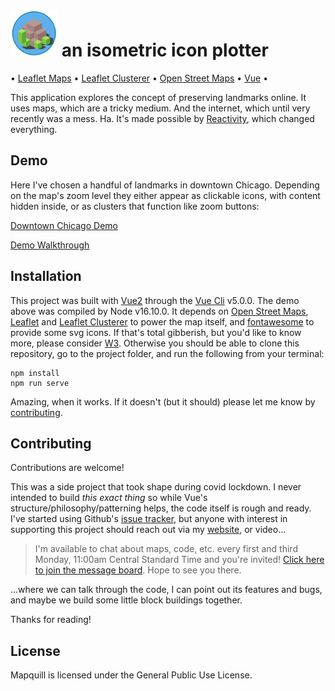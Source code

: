 # <img src="/public/image-turtle.png" width="75" height="75"> an isometric icon plotter

• [Leaflet Maps][leaflet] • [Leaflet Clusterer][clusterer] • [Open Street Maps][osm] • [Vue][vue] •

This application explores the concept of preserving landmarks online. It uses maps, which are a tricky medium. And the internet, which until very recently was a mess. Ha. It's made possible by [Reactivity](https://v2.vuejs.org/v2/guide/reactivity.html?redirect=true), which changed everything. 

## Demo

Here I've chosen a handful of landmarks in downtown Chicago. Depending on the map's zoom level they either appear as clickable icons, with content hidden inside, or as clusters that function like zoom buttons:

[Downtown Chicago Demo][demo]

[Demo Walkthrough](https://www.youtube.com/watch?v=KK8xocO-UvE)

## Installation

This project was built with [Vue2][vue] through the [Vue Cli][vuecli] v5.0.0. The demo above was compiled by Node v16.10.0. It depends on [Open Street Maps][osm], [Leaflet][leaflet] and [Leaflet Clusterer][clusterer] to power the map itself, and [fontawesome][fontawesome] to provide some svg icons. If that's total gibberish, but you'd like to know more, please consider [W3][w3]. Otherwise you should be able to clone this repository, go to the project folder, and run the following from your terminal:

```
npm install
npm run serve
```

Amazing, when it works. If it doesn't (but it should) please let me know by [contributing](#contributing).

## Contributing

Contributions are welcome!

This was a side project that took shape during covid lockdown. I never intended to build *this exact thing* so while Vue's structure/philosophy/patterning helps, the code itself is rough and ready. I've started using Github's [issue tracker][issues], but anyone with interest in supporting this project should reach out via my [website][tradbot], or video...

> I'm available to chat about maps, code, etc. every first and third Monday, 11:00am Central Standard Time
> and you're invited! [Click here to join the message board][invite].
> Hope to see you there.

...where we can talk through the code, I can point out its features and bugs, and maybe we build some little block buildings together.

Thanks for reading!

## License

Mapquill is licensed under the General Public Use License.

[demo]: https://tradbot.com/demo/dist/#/demo
[walkthrough]: https://youtu.be/cmVcqWPfAF0
[invite]: https://discord.gg/Nu5YuwTd9K
[issues]: https://github.com/idsquid/mapquill/issues
[vue]: https://vuejs.org/
[vuecli]: https://cli.vuejs.org/
[osm]: https://www.openstreetmap.org/about
[tradbot]: https://tradbot.com/?y=2022
[w3]: https://www.w3schools.com/
[leaflet]: https://leafletjs.com/
[clusterer]: https://github.com/Leaflet/Leaflet.markercluster
[fontawesome]: https://fontawesome.com/v5/icons/map-pin?s=solid
[axis map tutorial]: https://www.axismaps.com/guide/visual-variables#:~:text=Visual%20variables%20are%20%E2%80%9Cthe%20differences,graphic%20symbols%20can%20be%20distinguished.